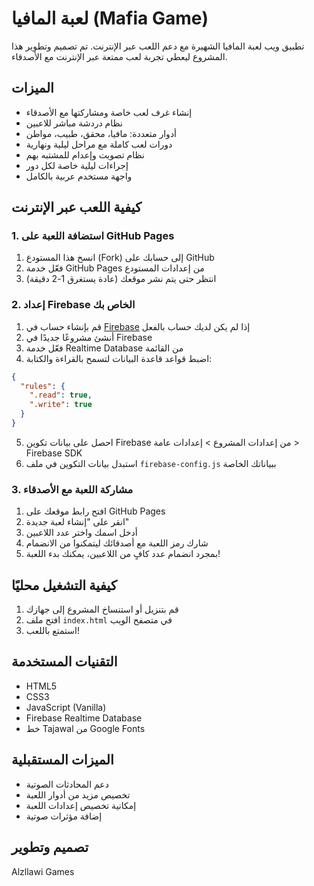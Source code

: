 # لعبة المافيا (Mafia Game)

تطبيق ويب لعبة المافيا الشهيرة مع دعم اللعب عبر الإنترنت. تم تصميم وتطوير هذا المشروع ليعطي تجربة لعب ممتعة عبر الإنترنت مع الأصدقاء.

## الميزات

- إنشاء غرف لعب خاصة ومشاركتها مع الأصدقاء
- نظام دردشة مباشر للاعبين
- أدوار متعددة: مافيا، محقق، طبيب، مواطن
- دورات لعب كاملة مع مراحل ليلية ونهارية
- نظام تصويت وإعدام للمشتبه بهم
- إجراءات ليلية خاصة لكل دور
- واجهة مستخدم عربية بالكامل

## كيفية اللعب عبر الإنترنت

### 1. استضافة اللعبة على GitHub Pages

1. انسخ هذا المستودع (Fork) إلى حسابك على GitHub
2. فعّل خدمة GitHub Pages من إعدادات المستودع
3. انتظر حتى يتم نشر موقعك (عادة يستغرق 1-2 دقيقة)

### 2. إعداد Firebase الخاص بك

1. قم بإنشاء حساب في [Firebase](https://firebase.google.com) إذا لم يكن لديك حساب بالفعل
2. أنشئ مشروعًا جديدًا في Firebase
3. فعّل خدمة Realtime Database من القائمة
4. اضبط قواعد قاعدة البيانات لتسمح بالقراءة والكتابة:

```json
{
  "rules": {
    ".read": true,
    ".write": true
  }
}
```

5. احصل على بيانات تكوين Firebase من إعدادات المشروع > إعدادات عامة > Firebase SDK
6. استبدل بيانات التكوين في ملف `firebase-config.js` ببياناتك الخاصة

### 3. مشاركة اللعبة مع الأصدقاء

1. افتح رابط موقعك على GitHub Pages
2. انقر على "إنشاء لعبة جديدة"
3. أدخل اسمك واختر عدد اللاعبين
4. شارك رمز اللعبة مع أصدقائك ليتمكنوا من الانضمام
5. بمجرد انضمام عدد كافٍ من اللاعبين، يمكنك بدء اللعبة!

## كيفية التشغيل محليًا

1. قم بتنزيل أو استنساخ المشروع إلى جهازك
2. افتح ملف `index.html` في متصفح الويب
3. استمتع باللعب!

## التقنيات المستخدمة

- HTML5
- CSS3
- JavaScript (Vanilla)
- Firebase Realtime Database
- خط Tajawal من Google Fonts

## الميزات المستقبلية

- دعم المحادثات الصوتية
- تخصيص مزيد من أدوار اللعبة
- إمكانية تخصيص إعدادات اللعبة
- إضافة مؤثرات صوتية

## تصميم وتطوير

Alzllawi Games 